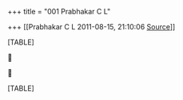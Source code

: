 +++
title = "001 Prabhakar C L"

+++
[[Prabhakar C L	2011-08-15, 21:10:06 [Source](https://groups.google.com/g/bvparishat/c/lkgQHfwsrsI)]]



[TABLE]





[TABLE]

